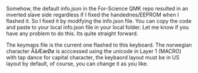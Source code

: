 Somehow, the default info.json in the For-Science QMK repo resulted in an inverted slave side regardless if I fixed the handednes/EEPROM when I flashed it. So I fixed it by modifying the info.json file. You can copy the code and paste to your local info.json file in your local folder. Let me know if you have any problem to do this. Its quite straight forward. 

The keymaps file is the current one flashed to this keyboard. The norwegian character ÅåÆæØø is acccessed using the unicode in Layer 1 (MACRO) with tap dance for capital character, the keybaord layout must be in US layout by default, of course, you can change it as you like.
